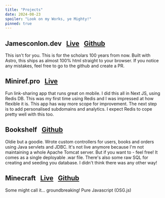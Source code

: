 ```yaml
---
title: "Projects"
date: 2024-08-23
spoiler: "Look on my Works, ye Mighty!"
pinned: true
---
```


## Jamesconlon.dev &nbsp; [Live](https://www.jamesconlon.dev/) &nbsp; [Github](https://github.com/conlonj25/jamesconlon-dot-dev)

This isn't for you. This is for the scholars 100 years from now. Built with Astro, this ships as almost 100% html straight to your browser. If you notice any mistakes, feel free to go to the github and create a PR.

## Miniref.pro &nbsp; [Live](https://www.miniref.pro/)

Fun link-sharing app that runs great on mobile. I did this all in Next JS, using Redis DB. This was my first time using Redis and I was impressed at how flexible it is. This app has way more scope for improvement. The next step is to add personalised subdomains and analytics. I expect Redis to cope pretty well with this too.

## Bookshelf &nbsp; [Github](https://github.com/conlonj25/bookshelf)

Oldie but a goodie. Wrote custom controllers for users, books and orders using Java servlets and JDBC.
It's not live anymore because I'm not maintaining a whole Apache Tomcat server. But if you want to - feel free! It comes as a single deployable .war file. There's also some raw SQL for creating and seeding you database. I didn't think there was any other way!

## Minecraft &nbsp; [Live](https://minecraft-clone-ashy.vercel.app/) &nbsp; [Github](https://github.com/conlonj25/minecraft-clone)

Some might call it... groundbreaking! Pure Javascript (OSG.js)